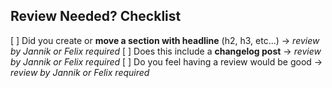 ## Review Needed? Checklist
[ ] Did you create or **move a section with headline** (h2, h3, etc...) → *review by Jannik or Felix required*
[ ] Does this include a **changelog post** →  *review by Jannik or Felix required*
[ ] Do you feel having a review would be good → *review by Jannik or Felix required*